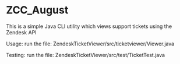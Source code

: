 # ZCC_August
This is a simple Java CLI utility which views support tickets using the Zendesk API

Usage: run the file: ZendeskTicketViewer/src/ticketviewer/Viewer.java

Testing: run the file: ZendeskTicketViewer/src/test/TicketTest.java

